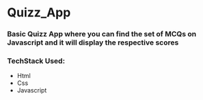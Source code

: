 # Quizz_App
<h3>Basic Quizz App where you can find the set of MCQs on Javascript and it will display the respective scores</h3>
<h3>TechStack Used:</h3>
<ul>
  <li>Html</li>
  <li>Css</li>
  <li>Javascript</li>
</ul>
